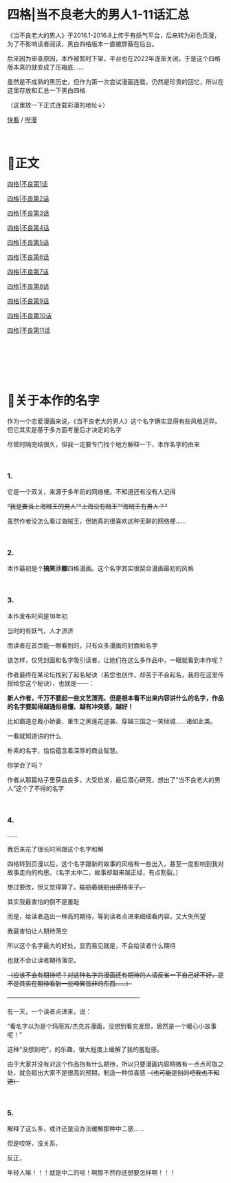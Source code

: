 # 四格|当不良老大的男人1-11话汇总


《当不良老大的男人》于2016.1-2016.8上传于有妖气平台，后来转为彩色页漫，为了不影响读者阅读，黑白四格版本一直被屏蔽在后台。

后来因为审查原因，本作被暂时下架，平台也在2022年逐渐关闭。于是这个四格版本真的就变成了压箱底……

虽然是不成熟的黑历史，但作为第一次尝试漫画连载，仍然是珍贵的回忆，所以在这里存放和汇总一下黑白四格

（这里放一下正式连载彩漫的地址↓）

[快看](https://www.kuaikanmanhua.com/web/topic/2490/) / [哔漫](https://manga.bilibili.com/detail/mc29521?from=manga_search)

&nbsp;

# 📕正文

[四格|不良第1话](https://northet.github.io/posts/%E4%B8%8D%E8%89%AF1/)

[四格|不良第2话](https://northet.github.io/posts/%E4%B8%8D%E8%89%AF2/)

[四格|不良第3话](https://northet.github.io/posts/%E4%B8%8D%E8%89%AF3/)

[四格|不良第4话](https://northet.github.io/posts/%E4%B8%8D%E8%89%AF4/)

[四格|不良第5话](https://northet.github.io/posts/%E4%B8%8D%E8%89%AF5/)

[四格|不良第6话](https://northet.github.io/posts/%E4%B8%8D%E8%89%AF6/)

[四格|不良第7话](https://northet.github.io/posts/%E4%B8%8D%E8%89%AF7/)

[四格|不良第8话](https://northet.github.io/posts/%E4%B8%8D%E8%89%AF8/)

[四格|不良第9话](https://northet.github.io/posts/%E4%B8%8D%E8%89%AF9/)

[四格|不良第10话](https://northet.github.io/posts/%E4%B8%8D%E8%89%AF10/)

[四格|不良第11话](https://northet.github.io/posts/%E4%B8%8D%E8%89%AF11/)


&nbsp;

&nbsp;

&nbsp;


# 🧐关于本作的名字

作为一个恋爱漫画来说，《当不良老大的男人》这个名字确实显得有些风格迥异。但它其实是基于多方面考量后才决定的名字

尽管时隔完结很久，但我一定要专门找个地方解释一下，本作名字的由来

&nbsp;



### 1.
它是一个双关，来源于多年前的网络梗。不知道还有没有人记得

~~“我是要当上海贼王的男人”“上海没有贼王”“海贼王有男人？”~~

虽然作者没怎么看过海贼王，但她真的很喜欢这种无聊的网络梗……

&nbsp;

### 2.
本作最初是个**搞笑沙雕**四格漫画。这个名字其实很契合漫画最初的风格

&nbsp;

### 3.
本作发布时间是16年初

当时的有妖气，人才济济

而读者在首页能一眼看到的，只有众多漫画的封面和名字

该怎样，仅凭封面和名字吸引读者，让她们在这么多作品中，一眼就看到本作呢？

作者最终在某论坛找到了起名秘诀（若您也创作，却苦于不会起名，我将在这里传授给您这个秘诀），也就是——：

**新人作者，千万不要起一些文艺漂亮、但是根本看不出来内容讲什么的名字，作品的名字要起得越通俗易懂、越有冲突感，越好！**

比如霸道总裁小娇妻、重生之黑莲花逆袭、穿越三国之一笑倾城……诸如此类。

一看就知道讲的什么

朴素的名字，恰恰蕴含着深厚的商业智慧。

你学会了吗？

作者从那篇帖子里获益良多，大受启发，最后潜心研究，想出了“当不良老大的男人”这个了不得的名字

&nbsp;

### 4.
……

我后来花了很长时间跟这个名字和解

四格转到页漫以后，这个名字跟新的故事的风格有一些出入，甚至一度影响到我对故事走向的构思。（名字太中二，故事却越来越正经，有点割裂。）

想过要改，但又觉得算了。~~尴尬着就尬出感情来了。~~

其实我最害怕的倒不是羞耻

而是，给读者造出一种高的期待，等到读者点进来细细看内容，又大失所望

我最害怕让人期待落空

所以这个名字最大的好处，显而易见就是，不会给读者什么期待

也就不会让读者期待落空。

~~（应该不会有期待吧？对这种名字的漫画还有期待的人请反省一下自己好不好，是不是其实在期待看到一些啼笑皆非的东西……）~~

——————————————————————

有一天，一个读者点进来，说：

“看名字以为是个玛丽苏/杰克苏漫画，没想到看完发现，居然是一个暖心小故事呢！”

这种“没想到吧”，的乐趣，很大程度上缓解了我的羞耻感。

由于大家并没有对这个作品抱有什么期待，所以只要漫画内容稍微有一点点可取之处，就会超出大家不是很高的预期，制造一种惊喜感
~~（也可能是别的吧我也不知道）~~

&nbsp;


### 5.
解释了这么多，或许还是没办法缓解那种中二感……

但是哎呀，没关系，

反正，

年轻人嘛！！！就是中二的啦！啊那不然你还想要怎样啊！！！

